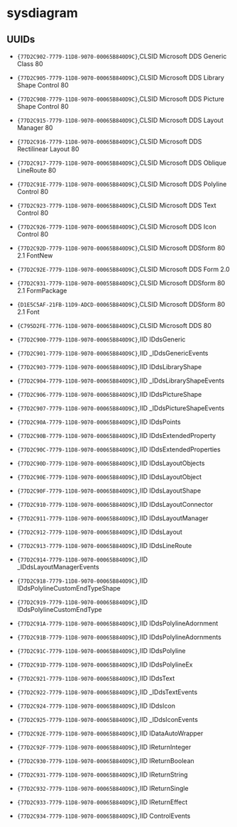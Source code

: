 # sysdiagram

## UUIDs

- `{77D2C902-7779-11D8-9070-00065B840D9C}`,CLSID Microsoft DDS Generic Class 80
- `{77D2C905-7779-11D8-9070-00065B840D9C}`,CLSID Microsoft DDS Library Shape Control 80
- `{77D2C908-7779-11D8-9070-00065B840D9C}`,CLSID Microsoft DDS Picture Shape Control 80
- `{77D2C915-7779-11D8-9070-00065B840D9C}`,CLSID Microsoft DDS Layout Manager 80
- `{77D2C916-7779-11D8-9070-00065B840D9C}`,CLSID Microsoft DDS Rectilinear Layout 80
- `{77D2C917-7779-11D8-9070-00065B840D9C}`,CLSID Microsoft DDS Oblique LineRoute 80
- `{77D2C91E-7779-11D8-9070-00065B840D9C}`,CLSID Microsoft DDS Polyline Control 80
- `{77D2C923-7779-11D8-9070-00065B840D9C}`,CLSID Microsoft DDS Text Control 80
- `{77D2C926-7779-11D8-9070-00065B840D9C}`,CLSID Microsoft DDS Icon Control 80
- `{77D2C92D-7779-11D8-9070-00065B840D9C}`,CLSID Microsoft DDSform 80 2.1 FontNew
- `{77D2C92E-7779-11D8-9070-00065B840D9C}`,CLSID Microsoft DDS Form 2.0
- `{77D2C931-7779-11D8-9070-00055B840D9C}`,CLSID Microsoft DDSform 80 2.1 FormPackage
- `{D1E5C5AF-21FB-11D9-ADCD-00065B840D9C}`,CLSID Microsoft DDSform 80 2.1 Font
- `{C795D2FE-7776-11D8-9070-00065B840D9C}`,CLSID Microsoft DDS 80

- `{77D2C900-7779-11D8-9070-00065B840D9C}`,IID IDdsGeneric
- `{77D2C901-7779-11D8-9070-00065B840D9C}`,IID _IDdsGenericEvents
- `{77D2C903-7779-11D8-9070-00065B840D9C}`,IID IDdsLibraryShape
- `{77D2C904-7779-11D8-9070-00065B840D9C}`,IID _IDdsLibraryShapeEvents
- `{77D2C906-7779-11D8-9070-00065B840D9C}`,IID IDdsPictureShape
- `{77D2C907-7779-11D8-9070-00065B840D9C}`,IID _IDdsPictureShapeEvents
- `{77D2C90A-7779-11D8-9070-00065B840D9C}`,IID IDdsPoints
- `{77D2C90B-7779-11D8-9070-00065B840D9C}`,IID IDdsExtendedProperty
- `{77D2C90C-7779-11D8-9070-00065B840D9C}`,IID IDdsExtendedProperties
- `{77D2C90D-7779-11D8-9070-00065B840D9C}`,IID IDdsLayoutObjects
- `{77D2C90E-7779-11D8-9070-00065B840D9C}`,IID IDdsLayoutObject
- `{77D2C90F-7779-11D8-9070-00065B840D9C}`,IID IDdsLayoutShape
- `{77D2C910-7779-11D8-9070-00065B840D9C}`,IID IDdsLayoutConnector
- `{77D2C911-7779-11D8-9070-00065B840D9C}`,IID IDdsLayoutManager
- `{77D2C912-7779-11D8-9070-00065B840D9C}`,IID IDdsLayout
- `{77D2C913-7779-11D8-9070-00065B840D9C}`,IID IDdsLineRoute
- `{77D2C914-7779-11D8-9070-00065B840D9C}`,IID _IDdsLayoutManagerEvents
- `{77D2C918-7779-11D8-9070-00065B840D9C}`,IID IDdsPolylineCustomEndTypeShape
- `{77D2C919-7779-11D8-9070-00065B840D9C}`,IID IDdsPolylineCustomEndType
- `{77D2C91A-7779-11D8-9070-00065B840D9C}`,IID IDdsPolylineAdornment
- `{77D2C91B-7779-11D8-9070-00065B840D9C}`,IID IDdsPolylineAdornments
- `{77D2C91C-7779-11D8-9070-00065B840D9C}`,IID IDdsPolyline
- `{77D2C91D-7779-11D8-9070-00065B840D9C}`,IID IDdsPolylineEx
- `{77D2C921-7779-11D8-9070-00065B840D9C}`,IID IDdsText
- `{77D2C922-7779-11D8-9070-00065B840D9C}`,IID _IDdsTextEvents
- `{77D2C924-7779-11D8-9070-00065B840D9C}`,IID IDdsIcon
- `{77D2C925-7779-11D8-9070-00065B840D9C}`,IID _IDdsIconEvents
- `{77D2C92E-7779-11D8-9070-00065B840D9C}`,IID IDataAutoWrapper
- `{77D2C92F-7779-11D8-9070-00065B840D9C}`,IID IReturnInteger
- `{77D2C930-7779-11D8-9070-00065B840D9C}`,IID IReturnBoolean
- `{77D2C931-7779-11D8-9070-00065B840D9C}`,IID IReturnString
- `{77D2C932-7779-11D8-9070-00065B840D9C}`,IID IReturnSingle
- `{77D2C933-7779-11D8-9070-00065B840D9C}`,IID IReturnEffect
- `{77D2C934-7779-11D8-9070-00065B840D9C}`,IID ControlEvents